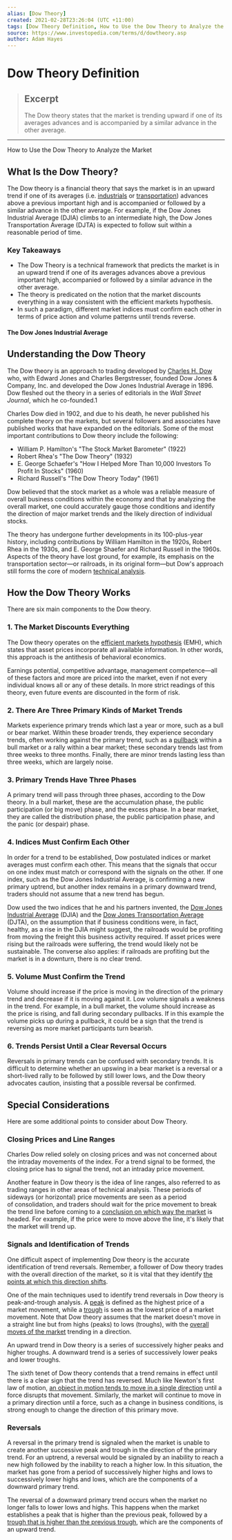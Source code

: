 ```yaml
---
alias: [Dow Theory]
created: 2021-02-28T23:26:04 (UTC +11:00)
tags: [Dow Theory Definition, How to Use the Dow Theory to Analyze the Market]
source: https://www.investopedia.com/terms/d/dowtheory.asp
author: Adam Hayes
---
```


# Dow Theory Definition

> ## Excerpt
> The Dow theory states that the market is trending upward if one of its averages advances and is accompanied by a similar advance in the other average.

---

How to Use the Dow Theory to Analyze the Market
## What Is the Dow Theory?

The Dow theory is a financial theory that says the market is in an upward trend if one of its averages (i.e. [industrials](https://www.investopedia.com/terms/d/djia.asp) or [transportation](https://www.investopedia.com/terms/d/djta.asp)) advances above a previous important high and is accompanied or followed by a similar advance in the other average. For example, if the Dow Jones Industrial Average (DJIA) climbs to an intermediate high, the Dow Jones Transportation Average (DJTA) is expected to follow suit within a reasonable period of time.

### Key Takeaways

-   The Dow Theory is a technical framework that predicts the market is in an upward trend if one of its averages advances above a previous important high, accompanied or followed by a similar advance in the other average.
-   The theory is predicated on the notion that the market discounts everything in a way consistent with the efficient markets hypothesis.
-   In such a paradigm, different market indices must confirm each other in terms of price action and volume patterns until trends reverse.

#### The Dow Jones Industrial Average

## Understanding the Dow Theory

The Dow theory is an approach to trading developed by [Charles H. Dow](https://www.investopedia.com/articles/financial-theory/08/charles-dow.asp) who, with Edward Jones and Charles Bergstresser, founded Dow Jones & Company, Inc. and developed the Dow Jones Industrial Average in 1896. Dow fleshed out the theory in a series of editorials in the _Wall Street Journal_, which he co-founded.1

Charles Dow died in 1902, and due to his death, he never published his complete theory on the markets, but several followers and associates have published works that have expanded on the editorials. Some of the most important contributions to Dow theory include the following:

-   William P. Hamilton's "The Stock Market Barometer" (1922)
-   Robert Rhea's "The Dow Theory" (1932)
-   E. George Schaefer's "How I Helped More Than 10,000 Investors To Profit In Stocks" (1960)
-   Richard Russell's "The Dow Theory Today" (1961)

Dow believed that the stock market as a whole was a reliable measure of overall business conditions within the economy and that by analyzing the overall market, one could accurately gauge those conditions and identify the direction of major market trends and the likely direction of individual stocks.

The theory has undergone further developments in its 100-plus-year history, including contributions by William Hamilton in the 1920s, Robert Rhea in the 1930s, and E. George Shaefer and Richard Russell in the 1960s. Aspects of the theory have lost ground, for example, its emphasis on the transportation sector—or railroads, in its original form—but Dow's approach still forms the core of modern [technical analysis](https://www.investopedia.com/terms/t/technicalanalysis.asp).

## How the Dow Theory Works

There are six main components to the Dow theory.

### 1\. The Market Discounts Everything

The Dow theory operates on the [efficient markets hypothesis](https://www.investopedia.com/terms/e/efficientmarkethypothesis.asp) (EMH), which states that asset prices incorporate all available information. In other words, this approach is the antithesis of behavioral economics.

Earnings potential, competitive advantage, management competence—all of these factors and more are priced into the market, even if not every individual knows all or any of these details. In more strict readings of this theory, even future events are discounted in the form of risk.

### 2\. There Are Three Primary Kinds of Market Trends

Markets experience primary trends which last a year or more, such as a bull or bear market. Within these broader trends, they experience secondary trends, often working against the primary trend, such as a [pullback](https://www.investopedia.com/terms/p/pullback.asp) within a bull market or a rally within a bear market; these secondary trends last from three weeks to three months. Finally, there are minor trends lasting less than three weeks, which are largely noise.

### 3\. Primary Trends Have Three Phases

A primary trend will pass through three phases, according to the Dow theory. In a bull market, these are the accumulation phase, the public participation (or big move) phase, and the excess phase. In a bear market, they are called the distribution phase, the public participation phase, and the panic (or despair) phase.

### 4\. Indices Must Confirm Each Other

In order for a trend to be established, Dow postulated indices or market averages must confirm each other. This means that the signals that occur on one index must match or correspond with the signals on the other. If one index, such as the Dow Jones Industrial Average, is confirming a new primary uptrend, but another index remains in a primary downward trend, traders should not assume that a new trend has begun.

Dow used the two indices that he and his partners invented, the [Dow Jones Industrial Average](https://www.investopedia.com/terms/d/djia.asp) (DJIA) and the [Dow Jones Transportation Average](https://www.investopedia.com/terms/d/djta.asp) (DJTA), on the assumption that if business conditions were, in fact, healthy, as a rise in the DJIA might suggest, the railroads would be profiting from moving the freight this business activity required. If asset prices were rising but the railroads were suffering, the trend would likely not be sustainable. The converse also applies: if railroads are profiting but the market is in a downturn, there is no clear trend.

### 5\. Volume Must Confirm the Trend

Volume should increase if the price is moving in the direction of the primary trend and decrease if it is moving against it. Low volume signals a weakness in the trend. For example, in a bull market, the volume should increase as the price is rising, and fall during secondary pullbacks. If in this example the volume picks up during a pullback, it could be a sign that the trend is reversing as more market participants turn bearish.

### 6\. Trends Persist Until a Clear Reversal Occurs

Reversals in primary trends can be confused with secondary trends. It is difficult to determine whether an upswing in a bear market is a reversal or a short-lived rally to be followed by still lower lows, and the Dow theory advocates caution, insisting that a possible reversal be confirmed.

## Special Considerations

Here are some additional points to consider about Dow Theory.

### Closing Prices and Line Ranges

Charles Dow relied solely on closing prices and was not concerned about the intraday movements of the index. For a trend signal to be formed, the closing price has to signal the trend, not an intraday price movement. 

Another feature in Dow theory is the idea of line ranges, also referred to as trading ranges in other areas of technical analysis. These periods of sideways (or horizontal) price movements are seen as a period of consolidation, and traders should wait for the price movement to break the trend line before coming to a [conclusion on which way the market](https://www.investopedia.com/ask/answers/020615/what-are-top-technical-indicators-used-rangebound-trading-strategies.asp) is headed. For example, if the price were to move above the line, it's likely that the market will trend up.

### Signals and Identification of Trends

One difficult aspect of implementing Dow theory is the accurate identification of trend reversals. Remember, a follower of Dow theory trades with the overall direction of the market, so it is vital that they identify [the points at which this direction shifts](https://www.investopedia.com/articles/trading/06/retracements.asp).

One of the main techniques used to identify trend reversals in Dow theory is peak-and-trough analysis. A [peak](https://www.investopedia.com/terms/p/peak.asp) is defined as the highest price of a market movement, while a [trough](https://www.investopedia.com/terms/t/trough.asp) is seen as the lowest price of a market movement. Note that Dow theory assumes that the market doesn't move in a straight line but from highs (peaks) to lows (troughs), with the [overall moves of the market](https://www.investopedia.com/trading/peak-and-trough-analysis/) trending in a direction.

An upward trend in Dow theory is a series of successively higher peaks and higher troughs. A downward trend is a series of successively lower peaks and lower troughs.

The sixth tenet of Dow theory contends that a trend remains in effect until there is a clear sign that the trend has reversed. Much like Newton's first law of motion, [an object in motion tends to move in a single direction](https://www.investopedia.com/trading/introduction-to-momentum-trading/) until a force disrupts that movement. Similarly, the market will continue to move in a primary direction until a force, such as a change in business conditions, is strong enough to change the direction of this primary move.

### Reversals

A reversal in the primary trend is signaled when the market is unable to create another successive peak and trough in the direction of the primary trend. For an uptrend, a reversal would be signaled by an inability to reach a new high followed by the inability to reach a higher low. In this situation, the market has gone from a period of successively higher highs and lows to successively lower highs and lows, which are the components of a downward primary trend.

The reversal of a downward primary trend occurs when the market no longer falls to lower lows and highs. This happens when the market establishes a peak that is higher than the previous peak, followed by a [trough that is higher than the previous trough](https://www.investopedia.com/articles/trading/06/supportresistancereversal.asp), which are the components of an upward trend.

